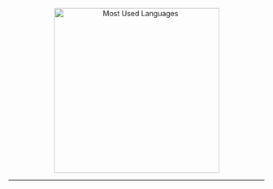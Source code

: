 <!--
**clem-fry/clem-fry** is a ✨ _special_ ✨ repository because its `README.md` (this file) appears on your GitHub profile.

Here are some ideas to get you started:

- 🔭 I’m currently working on ...
- 🌱 I’m currently learning ...
- 👯 I’m looking to collaborate on ...
- 🤔 I’m looking for help with ...
- 💬 Ask me about ...
- 📫 How to reach me: ...
- 😄 Pronouns: ...
- ⚡ Fun fact: ...
-->

<br>

<div align="center">
  <img width="325"
    src="https://github-readme-stats-eta-gray-84.vercel.app/api/top-langs?username=clem-fry&theme=transparent&layout=donut&hide=css&langs_count=8&border_radius=10&show_icons=true&locale=en&count_private=true"
    alt="Most Used Languages" />
</div>

<hr>
